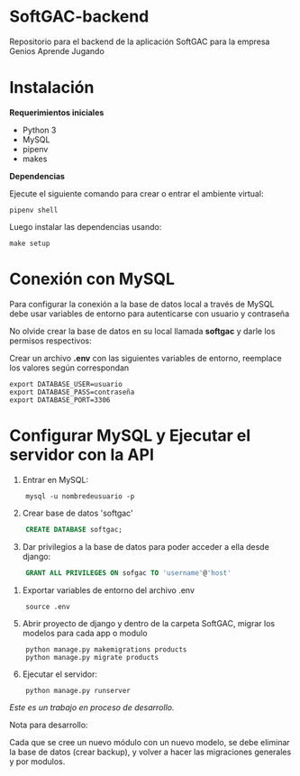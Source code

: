 # SoftGAC-backend

Repositorio para el backend de la aplicación SoftGAC
para la empresa Genios Aprende Jugando

# Instalación

**Requerimientos iniciales**

- Python 3
- MySQL
- pipenv
- makes

**Dependencias**

Ejecute el siguiente comando para crear o entrar el ambiente virtual:

    pipenv shell

Luego instalar las dependencias usando:

    make setup

# Conexión con MySQL

Para configurar la conexión a la base de datos local a través de MySQL
debe usar variables de entorno para autenticarse con usuario y contraseña

No olvide crear la base de datos en su local llamada **softgac** y darle
los permisos respectivos:

Crear un archivo **.env** con las siguientes variables de entorno,
reemplace los valores según correspondan

    export DATABASE_USER=usuario
    export DATABASE_PASS=contraseña
    export DATABASE_PORT=3306

# Configurar MySQL y Ejecutar el servidor con la API

1. Entrar en MySQL:
```
    mysql -u nombredeusuario -p
```
2. Crear base de datos 'softgac'
``` sql   
    CREATE DATABASE softgac;
```
3. Dar privilegios a la base de datos para poder acceder a ella desde django:
``` sql
    GRANT ALL PRIVILEGES ON sofgac TO 'username'@'host'
```
1. Exportar variables de entorno del archivo .env
```
    source .env
```
5. Abrir proyecto de django y dentro de la carpeta SoftGAC, migrar los modelos para cada app o modulo
```   
    python manage.py makemigrations products
    python manage.py migrate products
```
6. Ejecutar el servidor:
```   
    python manage.py runserver
```

_Este es un trabajo en proceso de desarrollo._

Nota para desarrollo:

Cada que se cree un nuevo módulo con un nuevo modelo, se debe eliminar la base de datos (crear backup), y volver a hacer las migraciones generales y por modulos.


